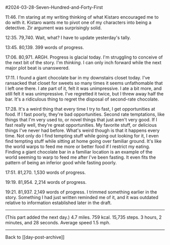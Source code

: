 #2024-03-28-Seven-Hundred-and-Forty-First

11:46.  I'm staring at my writing thinking of what Kistaro encouraged me to do with it.  Kistaro wants me to pivot one of my characters into being a detective.  Zir argument was surprisingly solid.

12:35.  79,740.  Wait, what?  I have to update yesterday's tally.

13:45.  80,139.  399 words of progress.

17:06.  80,971.  ARGH.  Progress is glacial today.  I'm struggling to conceive of the next bit of the story.  I'm *thinking*.  I can only inch forward while the next major plot beat is unanswered.

17:11.  I found a giant chocolate bar in my downstairs closet today.  I've ransacked that closet for sweets so many times it seems unfathomable that I left one there.  I ate part of it, felt it was unimpressive.  I ate a bit more, and still felt it was unimpressive.  I've regretted it twice, but I threw away half the bar.  It's a ridiculous thing to regret the disposal of second-rate chocolate.

17:28.  It's a weird thing that every time I try to fast, I get opportunities at food.  If I fast poorly, they're bad opportunities.  Second rate temptations, like things that I'm very used to, or novel things that just aren't very good.  If I fast really well, they're great opportunities.  My favorite stuff, or delicious things I've never had before.  What's weird though is that it happens every time.  Not only do I find tempting stuff while going out looking for it, I even find tempting stuff while sitting at home going over familiar ground.  It's like the world warps to feed me more or better food if I restrict my eating.  Finding a giant chocolate bar in a familiar location is an example of the world seeming to warp to feed me after I've been fasting.  It even fits the pattern of being an inferior good while fasting poorly.

17:51.  81,270.  1,530 words of progress.

19:19.  81,954.  2,214 words of progress.

19:21.  81,937.  2,149 words of progress.  I trimmed something earlier in the story.  Something I had just written reminded me of it, and it was outdated relative to information established later in the draft.

---
(This part added the next day.)  4.7 miles.  759 kcal.  15,735 steps.  3 hours, 2 minutes, and 28 seconds.  Average speed 1.5 mph.

---
Back to [[day-post-archive]]